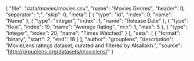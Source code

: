 {
	"file": "data/movies/movies.csv",
	"name": "Movies Genres",
	"header": 0,
	"separator": ";",
	"skip": 0,
	"meta": [
		{ "type": "id", "index": 0, "name": "Name" },
		{ "type": "integer", "index": 1, "name": "Release Date" },
		{ "type": "float", "index": 19, "name": "Average Rating", "min": 1, "max": 5 },
		{ "type": "integer", "index": 20, "name": "Times Watched" }
	],
	"sets": [
		{ "format": "binary", "start": 2, "end": 18 }
	],
    "author": "grouplens",
    "description": "MovieLens ratings dataset, curated and filtered by Alsallakh.",
    "source": "http://grouplens.org/datasets/movielens/"
}
